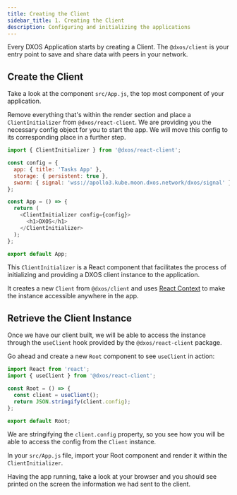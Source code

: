 ```yaml
---
title: Creating the Client
sidebar_title: 1. Creating the Client
description: Configuring and initializing the applications
---
```


Every DXOS Application starts by creating a Client. The `@dxos/client` is your entry point to save and share data with peers in your network.

## Create the Client

Take a look at the component `src/App.js`, the top most component of your application.

Remove everything that's within the render section and place a `ClientInitializer` from `@dxos/react-client`.
We are providing you the necessary config object for you to start the app. We will move this config to its corresponding place in a further step.

```jsx:title=src/App.js
import { ClientInitializer } from '@dxos/react-client';

const config = {
  app: { title: 'Tasks App' },
  storage: { persistent: true },
  swarm: { signal: 'wss://apollo3.kube.moon.dxos.network/dxos/signal' }
};

const App = () => {
  return (
    <ClientInitializer config={config}>
      <h1>DXOS</h1>
    </ClientInitializer>
  );
};

export default App;
```

This `ClientInitializer` is a React component that facilitates the process of initializing and providing a DXOS client instance to the application.

It creates a new `Client` from `@dxos/client` and uses [React Context](https://reactjs.org/docs/context.html) to make the instance accessible anywhere in the app.


## Retrieve the Client Instance

Once we have our client built, we will be able to access the instance through the `useClient` hook provided by the `@dxos/react-client` package.

Go ahead and create a new `Root` component to see `useClient` in action:

```jsx:title=src/components/Root.js
import React from 'react';
import { useClient } from '@dxos/react-client';

const Root = () => {
  const client = useClient();
  return JSON.stringify(client.config);
};

export default Root;
```

We are stringifying the `client.config` property, so you see how you will be able to access the config from the `Client` instance.

In your `src/App.js` file, import your Root component and render it within the `ClientInitializer`.

Having the app running, take a look at your browser and you should see printed on the screen the information we had sent to the client.
